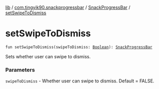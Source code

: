 [lib](../../index.md) / [com.tingyik90.snackprogressbar](../index.md) / [SnackProgressBar](index.md) / [setSwipeToDismiss](./set-swipe-to-dismiss.md)

# setSwipeToDismiss

`fun setSwipeToDismiss(swipeToDismiss: `[`Boolean`](https://kotlinlang.org/api/latest/jvm/stdlib/kotlin/-boolean/index.html)`): `[`SnackProgressBar`](index.md)

Sets whether user can swipe to dismiss.

### Parameters

`swipeToDismiss` - Whether user can swipe to dismiss. Default = FALSE.